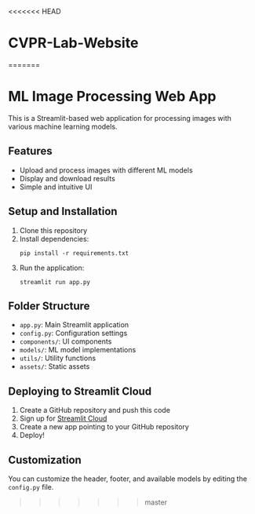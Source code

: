 <<<<<<< HEAD
# CVPR-Lab-Website
=======
# ML Image Processing Web App

This is a Streamlit-based web application for processing images with various machine learning models.

## Features

- Upload and process images with different ML models
- Display and download results
- Simple and intuitive UI

## Setup and Installation

1. Clone this repository
2. Install dependencies:
   ```
   pip install -r requirements.txt
   ```
3. Run the application:
   ```
   streamlit run app.py
   ```

## Folder Structure

- `app.py`: Main Streamlit application
- `config.py`: Configuration settings
- `components/`: UI components
- `models/`: ML model implementations
- `utils/`: Utility functions
- `assets/`: Static assets

## Deploying to Streamlit Cloud

1. Create a GitHub repository and push this code
2. Sign up for [Streamlit Cloud](https://streamlit.io/cloud)
3. Create a new app pointing to your GitHub repository
4. Deploy!

## Customization

You can customize the header, footer, and available models by editing the `config.py` file.
>>>>>>> master
